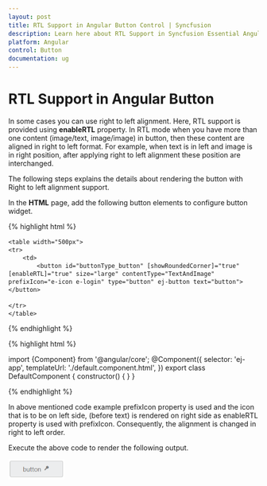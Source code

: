 ```yaml
---
layout: post
title: RTL Support in Angular Button Control | Syncfusion
description: Learn here about RTL Support in Syncfusion Essential Angular Button Control, its elements, and more.
platform: Angular
control: Button
documentation: ug
---
```


# RTL Support in Angular Button

In some cases you can use right to left alignment. Here, RTL support is provided using **enableRTL** property. In RTL mode when you have more than one content (image/text, image/image) in button, then these content are aligned in right to left format. For example, when text is in left and image is in right position, after applying right to left alignment these position are interchanged.

The following steps explains the details about rendering the button with Right to left alignment support.

In the **HTML** page, add the following button elements to configure button widget.

{% highlight html %}

    <table width="500px">
    <tr>
        <td>
            <button id="buttonType_button" [showRoundedCorner]="true" [enableRTL]="true" size="large" contentType="TextAndImage"  prefixIcon="e-icon e-login" type="button" ej-button text="button"></button> 
  
    </tr>
    </table>

{% endhighlight %}

{% highlight html %}

import {Component} from '@angular/core';
@Component({
    selector: 'ej-app',
    templateUrl: './default.component.html',
})
export class DefaultComponent {
    constructor() {
    }
}


{% endhighlight %}

In above mentioned code example prefixIcon property is used and the icon that is to be on left side, (before text) is rendered on right side as enableRTL property is used with prefixIcon.  Consequently, the alignment is changed in right to left order.

Execute the above code to render the following output.

![Angular Button RTL Support](RTL-Support_images/RTL-Support_img1.png) 

